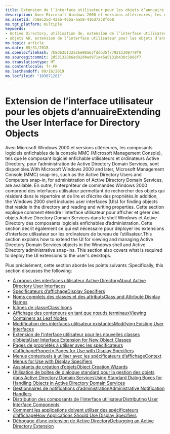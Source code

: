 ```yaml
---
title: Extension de l’interface utilisateur pour les objets d’annuaire
description: Avec Microsoft Windows 2000 et versions ultérieures, les composants logiciels enfichables de la console MMC (Microsoft Management Console), tels que le composant logiciel enfichable utilisateurs et ordinateurs Active Directory, pour l’administration de Active Directory Domain Services, sont disponibles.
ms.assetid: 758ec25d-42ab-46ba-aa58-416d7ac8fd68
ms.tgt_platform: multiple
keywords:
- Active Directory, utilisation de, extension de l’interface utilisateur
- objets AD, extension de l’interface utilisateur pour les objets d’annuaire
ms.topic: article
ms.date: 05/31/2018
ms.openlocfilehash: 7b8d635132a26e80a63fddb35f779211308779f9
ms.sourcegitcommit: 2d531328b6ed82d4ad971a45a5131b430c5866f7
ms.translationtype: MT
ms.contentlocale: fr-FR
ms.lasthandoff: 09/16/2019
ms.locfileid: "103671281"
---
```

# <a name="extending-the-user-interface-for-directory-objects"></a><span data-ttu-id="90c8c-105">Extension de l’interface utilisateur pour les objets d’annuaire</span><span class="sxs-lookup"><span data-stu-id="90c8c-105">Extending the User Interface for Directory Objects</span></span>

<span data-ttu-id="90c8c-106">Avec Microsoft Windows 2000 et versions ultérieures, les composants logiciels enfichables de la console MMC (Microsoft Management Console), tels que le composant logiciel enfichable utilisateurs et ordinateurs Active Directory, pour l’administration de Active Directory Domain Services, sont disponibles.</span><span class="sxs-lookup"><span data-stu-id="90c8c-106">With Microsoft Windows 2000 and later, Microsoft Management Console (MMC) snap-ins, such as the Active Directory Users and Computers snap-in, for administration of Active Directory Domain Services, are available.</span></span> <span data-ttu-id="90c8c-107">En outre, l’interpréteur de commandes Windows 2000 comprend des interfaces utilisateur permettant de rechercher des objets qui résident dans le répertoire et de lire et d’écrire des propriétés.</span><span class="sxs-lookup"><span data-stu-id="90c8c-107">In addition, the Windows 2000 shell includes user interfaces (UIs) for finding objects that reside in the directory and reading and writing properties.</span></span> <span data-ttu-id="90c8c-108">Cette section explique comment étendre l’interface utilisateur pour afficher et gérer des objets Active Directory Domain Services dans le shell Windows et Active Directory des composants logiciels enfichables d’administration. Cette section décrit également ce qui est nécessaire pour déployer les extensions d’interface utilisateur sur les ordinateurs de bureau de l’utilisateur.</span><span class="sxs-lookup"><span data-stu-id="90c8c-108">This section explains how to extend the UI for viewing and managing Active Directory Domain Services objects in the Windows shell and Active Directory administrative snap-ins. This section also covers what is required to deploy the UI extensions to the user's desktops.</span></span>

<span data-ttu-id="90c8c-109">Plus précisément, cette section aborde les points suivants :</span><span class="sxs-lookup"><span data-stu-id="90c8c-109">Specifically, this section discusses the following:</span></span>

-   [<span data-ttu-id="90c8c-110">À propos des interfaces utilisateur Active Directory</span><span class="sxs-lookup"><span data-stu-id="90c8c-110">About Active Directory User Interfaces</span></span>](about-the-user-interfaces-of-active-directory-domain-services.md)
-   [<span data-ttu-id="90c8c-111">Spécificateurs d’affichage</span><span class="sxs-lookup"><span data-stu-id="90c8c-111">Display Specifiers</span></span>](display-specifiers.md)
-   [<span data-ttu-id="90c8c-112">Noms complets des classes et des attributs</span><span class="sxs-lookup"><span data-stu-id="90c8c-112">Class and Attribute Display Names</span></span>](class-and-attribute-display-names.md)
-   [<span data-ttu-id="90c8c-113">Icônes de classe</span><span class="sxs-lookup"><span data-stu-id="90c8c-113">Class Icons</span></span>](class-icons.md)
-   [<span data-ttu-id="90c8c-114">Affichage des conteneurs en tant que nœuds terminaux</span><span class="sxs-lookup"><span data-stu-id="90c8c-114">Viewing Containers as Leaf Nodes</span></span>](viewing-containers-as-leaf-nodes.md)
-   [<span data-ttu-id="90c8c-115">Modification des interfaces utilisateur existantes</span><span class="sxs-lookup"><span data-stu-id="90c8c-115">Modifying Existing User Interfaces</span></span>](modifying-existing-user-interfaces.md)
-   [<span data-ttu-id="90c8c-116">Extension de l’interface utilisateur pour les nouvelles classes d’objets</span><span class="sxs-lookup"><span data-stu-id="90c8c-116">User Interface Extension for New Object Classes</span></span>](user-interface-extension-for-new-object-classes.md)
-   [<span data-ttu-id="90c8c-117">Pages de propriétés à utiliser avec les spécificateurs d’affichage</span><span class="sxs-lookup"><span data-stu-id="90c8c-117">Property Pages for Use with Display Specifiers</span></span>](property-pages-for-use-with-display-specifiers.md)
-   [<span data-ttu-id="90c8c-118">Menus contextuels à utiliser avec les spécificateurs d’affichage</span><span class="sxs-lookup"><span data-stu-id="90c8c-118">Context Menus for Use with Display Specifiers</span></span>](context-menus-for-use-with-display-specifiers.md)
-   [<span data-ttu-id="90c8c-119">Assistants de création d’objets</span><span class="sxs-lookup"><span data-stu-id="90c8c-119">Object Creation Wizards</span></span>](object-creation-wizards.md)
-   [<span data-ttu-id="90c8c-120">Utilisation de boîtes de dialogue standard pour la gestion des objets dans Active Directory Domain Services</span><span class="sxs-lookup"><span data-stu-id="90c8c-120">Using Standard Dialog Boxes for Handling Objects in Active Directory Domain Services</span></span>](using-standard-dialog-boxes-to-handle-objects-in-active-directory-domain-services.md)
-   [<span data-ttu-id="90c8c-121">Gestionnaires de notifications d’administration</span><span class="sxs-lookup"><span data-stu-id="90c8c-121">Administrative Notification Handlers</span></span>](administrative-notification-handlers.md)
-   [<span data-ttu-id="90c8c-122">Distribution des composants de l’interface utilisateur</span><span class="sxs-lookup"><span data-stu-id="90c8c-122">Distributing User Interface Components</span></span>](distributing-user-interface-components.md)
-   [<span data-ttu-id="90c8c-123">Comment les applications doivent utiliser des spécificateurs d’affichage</span><span class="sxs-lookup"><span data-stu-id="90c8c-123">How Applications Should Use Display Specifiers</span></span>](how-applications-should-use-display-specifiers.md)
-   [<span data-ttu-id="90c8c-124">Débogage d’une extension de Active Directory</span><span class="sxs-lookup"><span data-stu-id="90c8c-124">Debugging an Active Directory Extension</span></span>](debugging-an-active-directory-extension.md)

 

 




